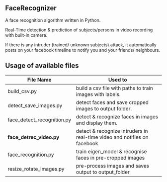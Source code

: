 ## FaceRecognizer

A face recognition algorithm written in Python.

Real-Time detection & prediction of subjects/persons in video recording with built-in camera.

If there is any intruder (trained/ unknown subjects) attack, it automatically posts on your facebook timeline to notify you and your friends/ neighbours.

## Usage of available files

|File Name|Used to|
|---------|-------|
|build_csv.py|build a csv file with paths to train images with labels.|
|detect_save_images.py|detect faces and save cropped images to output folder.|
|face_detect_recognition.py|detect & recognize faces in images and display them.|
|**face_detrec_video.py**|detect & recognize intruders in real-time video and notifies on facebook|
|face_recognition.py|train eigen_model & recognise faces in pre-cropped images|
|resize_rotate_images.py|pre-process images and saves output to output_folder|